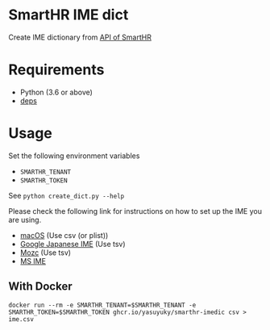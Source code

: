 # SmartHR IME dict

Create IME dictionary from [API of SmartHR](https://developer.smarthr.jp)

# Requirements

- Python (3.6 or above)
- [deps](./requirements.txt)

# Usage

Set the following environment variables

- `SMARTHR_TENANT`
- `SMARTHR_TOKEN`

See `python create_dict.py --help`

Please check the following link for instructions on how to set up the IME you are using.

- [macOS](https://support.apple.com/ja-jp/guide/japanese-input-method/jpim10226/mac) (Use csv (or plist))
- [Google Japanese IME](https://support.google.com/ime/japanese/answer/166765?hl=ja) (Use tsv)
- [Mozc](https://wiki.archlinux.jp/index.php/Mozc) (Use tsv)
- [MS IME](https://support.microsoft.com/ja-jp/windows/microsoft-%E6%97%A5%E6%9C%AC%E8%AA%9E-ime-da40471d-6b91-4042-ae8b-713a96476916)

## With Docker

```console
docker run --rm -e SMARTHR_TENANT=$SMARTHR_TENANT -e SMARTHR_TOKEN=$SMARTHR_TOKEN ghcr.io/yasuyuky/smarthr-imedic csv > ime.csv
```
